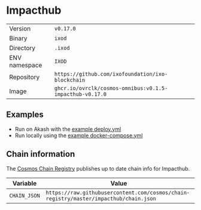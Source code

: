 # Impacthub

| | |
|---|---|
|Version|`v0.17.0`|
|Binary|`ixod`|
|Directory|`.ixod`|
|ENV namespace|`IXOD`|
|Repository|`https://github.com/ixofoundation/ixo-blockchain`|
|Image|`ghcr.io/ovrclk/cosmos-omnibus:v0.1.5-impacthub-v0.17.0`|

## Examples

- Run on Akash with the [example deploy.yml](./deploy.yml)
- Run locally using the [example docker-compose.yml](./docker-compose.yml)

## Chain information

The [Cosmos Chain Registry](https://github.com/cosmos/chain-registry) publishes up to date chain info for Impacthub.

|Variable|Value|
|---|---|
|`CHAIN_JSON`|`https://raw.githubusercontent.com/cosmos/chain-registry/master/impacthub/chain.json`|
